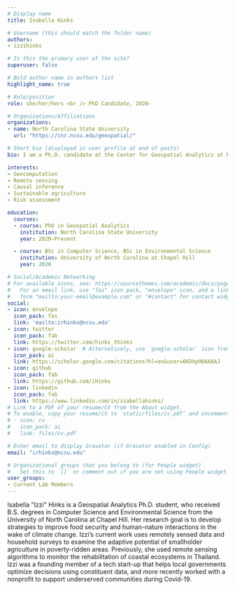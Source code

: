 ```yaml
---
# Display name
title: Isabella Hinks

# Username (this should match the folder name)
authors:
- izzihinks

# Is this the primary user of the site?
superuser: false

# Bold author name in authors list
highlight_name: true

# Role/position
role: she/her/hers <br /> PhD Candidate, 2020-

# Organizations/Affiliations
organizations:
- name: North Carolina State University
  url: "https://cnr.ncsu.edu/geospatial/"

# Short bio (displayed in user profile at end of posts)
bio: I am a Ph.D. candidate at the Center for Geospatial Analytics at NC State University.

interests:
- Geocomputation
- Remote sensing
- Causal inference
- Sustainable agriculture
- Risk assessment

education:
  courses:
  - course: PhD in Geospatial Analytics
    institution: North Carolina State University
    year: 2020–Present

  - course: BSc in Computer Science, BSc in Environmental Science
    institution: University of North Carolina at Chapel Hill
    year: 2020

# Social/Academic Networking
# For available icons, see: https://sourcethemes.com/academic/docs/page-builder/#icons
#   For an email link, use "fas" icon pack, "envelope" icon, and a link in the
#   form "mailto:your-email@example.com" or "#contact" for contact widget.
social:
- icon: envelope
  icon_pack: fas
  link: 'mailto:irhinks@ncsu.edu'
- icon: twitter
  icon_pack: fab
  link: https://twitter.com/hinks_thinks
- icon: google-scholar  # Alternatively, use `google-scholar` icon from `ai` icon pack
  icon_pack: ai
  link: https://scholar.google.com/citations?hl=en&user=6KDXpH0AAAAJ
- icon: github
  icon_pack: fab
  link: https://github.com/iHinks
- icon: linkedin
  icon_pack: fab
  link: https://www.linkedin.com/in/isabellahinks/
# Link to a PDF of your resume/CV from the About widget.
# To enable, copy your resume/CV to `static/files/cv.pdf` and uncomment the lines below.
# - icon: cv
#   icon_pack: ai
#   link: files/cv.pdf

# Enter email to display Gravatar (if Gravatar enabled in Config)
email: "irhinks@ncsu.edu"

# Organizational groups that you belong to (for People widget)
#   Set this to `[]` or comment out if you are not using People widget.
user_groups:
- Current Lab Members
---
```


Isabella "Izzi" Hinks is a Geospatial Analytics Ph.D. student, who received B.S. degrees in Computer Science and Environmental Science from the University of North Carolina at Chapel Hill. Her research goal is to develop strategies to improve food security and human-nature interactions in the wake of climate change. Izzi’s current work uses remotely sensed data and household surveys to examine the adaptive potential of smallholder agriculture in poverty-ridden areas. Previously, she used remote sensing algorithms to monitor the rehabilitation of coastal ecosystems in Thailand. Izzi was a founding member of a tech start-up that helps local governments optimize decisions using constituent data, and more recently worked with a nonprofit to support underserved communities during Covid-19.
